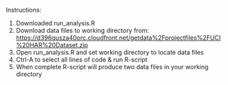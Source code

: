 Instructions:

1. Downloaded run_analysis.R
2. Download data files to working directory from: https://d396qusza40orc.cloudfront.net/getdata%2Fprojectfiles%2FUCI%20HAR%20Dataset.zip
3. Open run_analysis.R and set working directory to locate data files
4. Ctrl-A to select all lines of code & run R-script
5. When complete R-script will produce two data files in your working directory